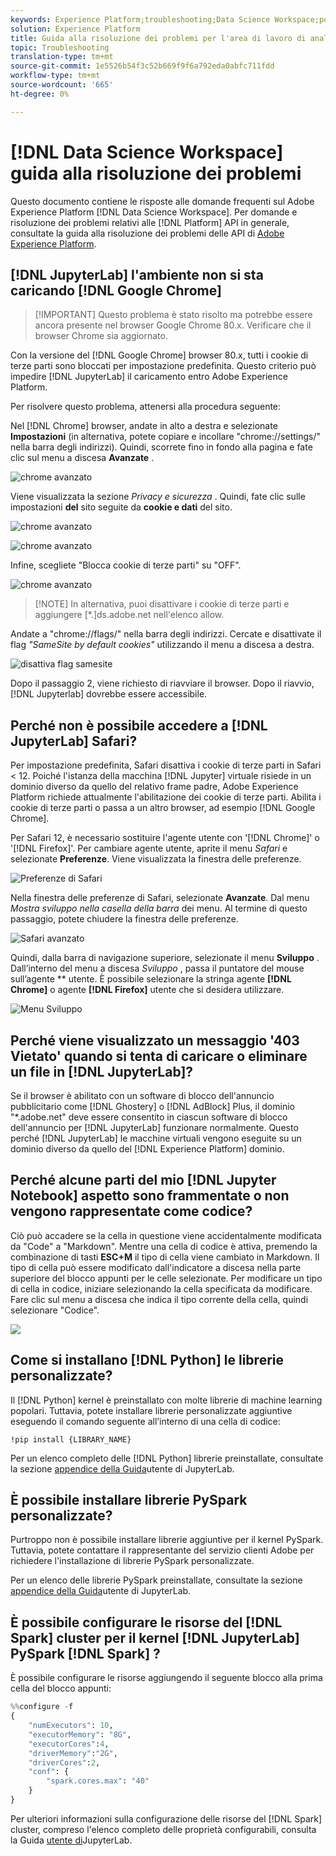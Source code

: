 ```yaml
---
keywords: Experience Platform;troubleshooting;Data Science Workspace;popular topics
solution: Experience Platform
title: Guida alla risoluzione dei problemi per l'area di lavoro di analisi dati
topic: Troubleshooting
translation-type: tm+mt
source-git-commit: 1e5526b54f3c52b669f9f6a792eda0abfc711fdd
workflow-type: tm+mt
source-wordcount: '665'
ht-degree: 0%

---
```



# [!DNL Data Science Workspace] guida alla risoluzione dei problemi

Questo documento contiene le risposte alle domande frequenti sul  Adobe Experience Platform [!DNL Data Science Workspace]. Per domande e risoluzione dei problemi relativi alle [!DNL Platform] API in generale, consultate la guida alla risoluzione dei problemi delle API di [Adobe Experience Platform](../landing/troubleshooting.md).

## [!DNL JupyterLab] l&#39;ambiente non si sta caricando [!DNL Google Chrome]

>[!IMPORTANT] Questo problema è stato risolto ma potrebbe essere ancora presente nel browser Google Chrome 80.x. Verificare che il browser Chrome sia aggiornato.

Con la versione del [!DNL Google Chrome] browser 80.x, tutti i cookie di terze parti sono bloccati per impostazione predefinita. Questo criterio può impedire [!DNL JupyterLab] il caricamento entro  Adobe Experience Platform.

Per risolvere questo problema, attenersi alla procedura seguente:

Nel [!DNL Chrome] browser, andate in alto a destra e selezionate **Impostazioni** (in alternativa, potete copiare e incollare &quot;chrome://settings/&quot; nella barra degli indirizzi). Quindi, scorrete fino in fondo alla pagina e fate clic sul menu a discesa **Avanzate** .

![chrome avanzato](./images/faq/chrome-advanced.png)

Viene visualizzata la sezione *Privacy e sicurezza* . Quindi, fate clic sulle impostazioni **del** sito seguite da **cookie e dati** del sito.

![chrome avanzato](./images/faq/privacy-security.png)

![chrome avanzato](./images/faq/cookies.png)

Infine, scegliete &quot;Blocca cookie di terze parti&quot; su &quot;OFF&quot;.

![chrome avanzato](./images/faq/toggle-off.png)

>[!NOTE] In alternativa, puoi disattivare i cookie di terze parti e aggiungere [*.]ds.adobe.net nell&#39;elenco allow.

Andate a &quot;chrome://flags/&quot; nella barra degli indirizzi. Cercate e disattivate il flag *&quot;SameSite by default cookies&quot;* utilizzando il menu a discesa a destra.

![disattiva flag samesite](./images/faq/samesite-flag.png)

Dopo il passaggio 2, viene richiesto di riavviare il browser. Dopo il riavvio, [!DNL Jupyterlab] dovrebbe essere accessibile.

## Perché non è possibile accedere a [!DNL JupyterLab] Safari?

Per impostazione predefinita, Safari disattiva i cookie di terze parti in Safari &lt; 12. Poiché l&#39;istanza della macchina [!DNL Jupyter] virtuale risiede in un dominio diverso da quello del relativo frame padre,  Adobe Experience Platform richiede attualmente l&#39;abilitazione dei cookie di terze parti. Abilita i cookie di terze parti o passa a un altro browser, ad esempio [!DNL Google Chrome].

Per Safari 12, è necessario sostituire l&#39;agente utente con &#39;[!DNL Chrome]&#39; o &#39;[!DNL Firefox]&#39;. Per cambiare agente utente, aprite il menu *Safari* e selezionate **Preferenze**. Viene visualizzata la finestra delle preferenze.

![Preferenze di Safari](./images/faq/preferences.png)

Nella finestra delle preferenze di Safari, selezionate **Avanzate**. Dal menu *Mostra sviluppo nella casella della barra* dei menu. Al termine di questo passaggio, potete chiudere la finestra delle preferenze.

![Safari avanzato](./images/faq/advanced.png)

Quindi, dalla barra di navigazione superiore, selezionate il menu **Sviluppo** . Dall’interno del menu a discesa *Sviluppo* , passa il puntatore del mouse sull’agente ** utente. È possibile selezionare la stringa agente **[!DNL Chrome]** o agente **[!DNL Firefox]** utente che si desidera utilizzare.

![Menu Sviluppo](./images/faq/user-agent.png)

## Perché viene visualizzato un messaggio &#39;403 Vietato&#39; quando si tenta di caricare o eliminare un file in [!DNL JupyterLab]?

Se il browser è abilitato con un software di blocco dell&#39;annuncio pubblicitario come [!DNL Ghostery] o [!DNL AdBlock] Plus, il dominio &quot;\*.adobe.net&quot; deve essere consentito in ciascun software di blocco dell&#39;annuncio per [!DNL JupyterLab] funzionare normalmente. Questo perché [!DNL JupyterLab] le macchine virtuali vengono eseguite su un dominio diverso da quello del [!DNL Experience Platform] dominio.

## Perché alcune parti del mio [!DNL Jupyter Notebook] aspetto sono frammentate o non vengono rappresentate come codice?

Ciò può accadere se la cella in questione viene accidentalmente modificata da &quot;Code&quot; a &quot;Markdown&quot;. Mentre una cella di codice è attiva, premendo la combinazione di tasti **ESC+M** il tipo di cella viene cambiato in Markdown. Il tipo di cella può essere modificato dall&#39;indicatore a discesa nella parte superiore del blocco appunti per le celle selezionate. Per modificare un tipo di cella in codice, iniziare selezionando la cella specificata da modificare. Fare clic sul menu a discesa che indica il tipo corrente della cella, quindi selezionare &quot;Codice&quot;.

![](./images/faq/code_type.png)

## Come si installano [!DNL Python] le librerie personalizzate?

Il [!DNL Python] kernel è preinstallato con molte librerie di machine learning popolari. Tuttavia, potete installare librerie personalizzate aggiuntive eseguendo il comando seguente all’interno di una cella di codice:

```shell
!pip install {LIBRARY_NAME}
```

Per un elenco completo delle [!DNL Python] librerie preinstallate, consultate la sezione [appendice della Guida](./jupyterlab/overview.md#supported-libraries)utente di JupyterLab.

## È possibile installare librerie PySpark personalizzate?

Purtroppo non è possibile installare librerie aggiuntive per il kernel PySpark. Tuttavia, potete contattare il rappresentante del servizio clienti Adobe per richiedere l&#39;installazione di librerie PySpark personalizzate.

Per un elenco delle librerie PySpark preinstallate, consultate la sezione [appendice della Guida](./jupyterlab/overview.md#supported-libraries)utente di JupyterLab.

## È possibile configurare le risorse del [!DNL Spark] cluster per il kernel [!DNL JupyterLab] PySpark [!DNL Spark] ?

È possibile configurare le risorse aggiungendo il seguente blocco alla prima cella del blocco appunti:

```python
%%configure -f 
{
    "numExecutors": 10,
    "executorMemory": "8G",
    "executorCores":4,
    "driverMemory":"2G",
    "driverCores":2,
    "conf": {
        "spark.cores.max": "40"
    }
}
```

Per ulteriori informazioni sulla configurazione delle risorse del [!DNL Spark] cluster, compreso l&#39;elenco completo delle proprietà configurabili, consulta la Guida [utente di](./jupyterlab/overview.md#kernels)JupyterLab.